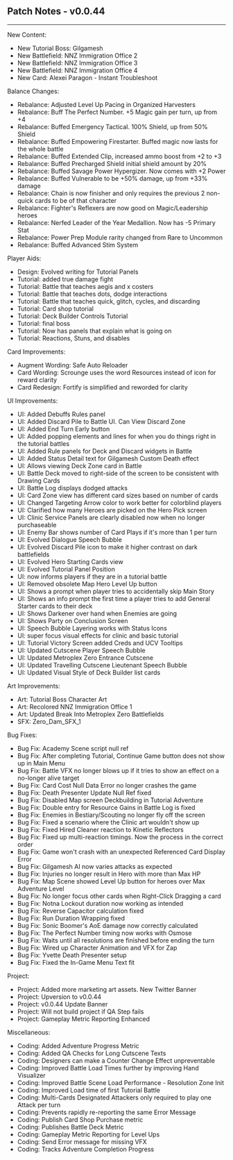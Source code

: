 ## Patch Notes - v0.0.44
----

New Content:
- New Tutorial Boss: Gilgamesh
- New Battlefield: NNZ Immigration Office 2
- New Battlefield: NNZ Immigration Office 3
- New Battlefield: NNZ Immigration Office 4
- New Card: Alexei Paragon - Instant Troubleshoot

Balance Changes:
- Rebalance: Adjusted Level Up Pacing in Organized Harvesters
- Rebalance: Buff The Perfect Number. +5 Magic gain per turn, up from +4
- Rebalance: Buffed Emergency Tactical. 100% Shield, up from 50% Shield
- Rebalance: Buffed Empowering Firestarter. Buffed magic now lasts for the whole battle
- Rebalance: Buffed Extended Clip, increased ammo boost from +2 to +3
- Rebalance: Buffed Precharged Shield initial shield amount by 20%
- Rebalance: Buffed Savage Power Hypergizer. Now comes with +2 Power
- Rebalance: Buffed Vulnerable to be +50% damage, up from +33% damage
- Rebalance: Chain is now finisher and only requires the previous 2 non-quick cards to be of that character
- Rebalance: Fighter's Reflexers are now good on Magic/Leadership heroes
- Rebalance: Nerfed Leader of the Year Medallion. Now has -5 Primary Stat
- Rebalance: Power Prep Module rarity changed from Rare to Uncommon
- Rebalance: Buffed Advanced Stim System

Player Aids:
- Design: Evolved writing for Tutorial Panels
- Tutorial: added true damage fight
- Tutorial: Battle that teaches aegis and x costers
- Tutorial: Battle that teaches dots, dodge interactions
- Tutorial: Battle that teaches quick, glitch, cycles, and discarding
- Tutorial: Card shop tutorial
- Tutorial: Deck Builder Controls Tutorial
- Tutorial: final boss
- Tutorial: Now has panels that explain what is going on
- Tutorial: Reactions, Stuns, and disables

Card Improvements:
- Augment Wording: Safe Auto Reloader
- Card Wording: Scrounge uses the word Resources instead of icon for reward clarity
- Card Redesign: Fortify is simplified and reworded for clarity

UI Improvements:
- UI: Added Debuffs Rules panel
- UI: Added Discard Pile to Battle UI. Can View Discard Zone
- UI: Added End Turn Early button
- UI: Added popping elements and lines for when you do things right in the tutorial battles
- UI: Added Rule panels for Deck and Discard widgets in Battle
- UI: Added Status Detail text for Gilgamesh Custom Death effect
- UI: Allows viewing Deck Zone card in Battle
- UI: Battle Deck moved to right-side of the screen to be consistent with Drawing Cards
- UI: Battle Log displays dodged attacks
- UI: Card Zone view has different card sizes based on number of cards
- UI: Changed Targeting Arrow color to work better for colorblind players
- UI: Clarified how many Heroes are picked on the Hero Pick screen
- UI: Clinic Service Panels are clearly disabled now when no longer purchaseable
- UI: Enemy Bar shows number of Card Plays if it's more than 1 per turn
- UI: Evolved Dialogue Speech Bubble
- UI: Evolved Discard Pile icon to make it higher contrast on dark battlefields
- UI: Evolved Hero Starting Cards view
- UI: Evolved Tutorial Panel Position
- UI: now informs players if they are in a tutorial battle
- UI: Removed obsolete Map Hero Level Up button
- UI: Shows a prompt when player tries to accidentally skip Main Story
- UI: Shows an info prompt the first time a player tries to add General Starter cards to their deck
- UI: Shows Darkener over hand when Enemies are going
- UI: Shows Party on Conclusion Screen
- UI: Speech Bubble Layering works with Status Icons
- UI: super focus visual effects for clinic and basic tutorial
- UI: Tutorial Victory Screen added Creds and UCV Tooltips
- UI: Updated Cutscene Player Speech Bubble
- UI: Updated Metroplex Zero Entrance Cutscene
- UI: Updated Travelling Cutscene Lieutenant Speech Bubble
- UI: Updated Visual Style of Deck Builder list cards

Art Improvements:
- Art: Tutorial Boss Character Art
- Art: Recolored NNZ Immigration Office 1
- Art: Updated Break Into Metroplex Zero Battlefields
- SFX: Zero_Dam_SFX_1

Bug Fixes:
- Bug Fix: Academy Scene script null ref
- Bug Fix: After completing Tutorial, Continue Game button does not show up in Main Menu
- Bug Fix: Battle VFX no longer blows up if it tries to show an effect on a no-longer alive target
- Bug Fix: Card Cost Null Data Error no longer crashes the game
- Bug Fix: Death Presenter Update Null Ref fixed
- Bug Fix: Disabled Map screen Deckbuilding in Tutorial Adventure
- Bug Fix: Double entry for Resource Gains in Battle Log is fixed
- Bug Fix: Enemies in Bestiary/Scouting no longer fly off the screen
- Bug Fix: Fixed a scenario where the Clinic art wouldn't show up
- Bug Fix: Fixed Hired Cleaner reaction to Kinetic Reflectors
- Bug Fix: Fixed up multi-reaction timings. Now the process in the correct order
- Bug Fix: Game won't crash with an unexpected Referenced Card Display Error
- Bug Fix: Gilgamesh AI now varies attacks as expected
- Bug Fix: Injuries no longer result in Hero with more than Max HP
- Bug Fix: Map Scene showed Level Up button for heroes over Max Adventure Level
- Bug Fix: No longer focus other cards when Right-Click Dragging a card
- Bug Fix: Notna Lockout duration now working as intended
- Bug Fix: Reverse Capacitor calculation fixed
- Bug Fix: Run Duration Wrapping fixed
- Bug Fix: Sonic Boomer's AoE damage now correctly calculated
- Bug Fix: The Perfect Number timing now works with Osmose
- Bug Fix: Waits until all resolutions are finished before ending the turn
- Bug Fix: Wired up Character Animation and VFX for Zap
- Bug Fix: Yvette Death Presenter setup
- Bug Fix: Fixed the In-Game Menu Text fit

Project:
- Project: Added more marketing art assets. New Twitter Banner
- Project: Upversion to v0.0.44
- Project: v0.0.44 Update Banner
- Project: Will not build project if QA Step fails
- Project: Gameplay Metric Reporting Enhanced

Miscellaneous:
- Coding: Added Adventure Progress Metric
- Coding: Added QA Checks for Long Cutscene Texts
- Coding: Designers can make a Counter Change Effect unpreventable
- Coding: Improved Battle Load Times further by improving Hand Visualizer
- Coding: Improved Battle Scene Load Performance - Resolution Zone Init
- Coding: Improved Load time of first Tutorial Battle
- Coding: Multi-Cards Designated Attackers only required to play one Attack per turn
- Coding: Prevents rapidly re-reporting the same Error Message
- Coding: Publish Card Shop Purchase metric
- Coding: Publishes Battle Deck Metric
- Coding: Gameplay Metric Reporting for Level Ups
- Coding: Send Error message for missing VFX
- Coding: Tracks Adventure Completion Progress
